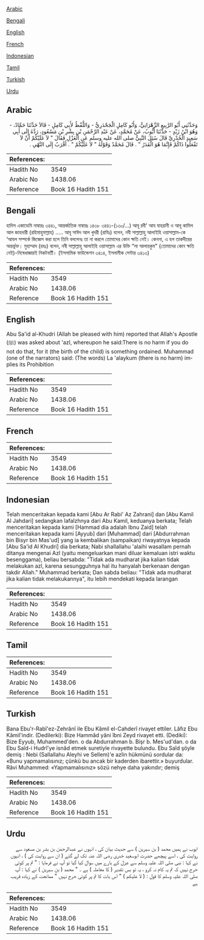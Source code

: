 [Arabic](#arabic)

[Bengali](#bengali)

[English](#english)

[French](#french)

[Indonesian](#indonesian)

[Tamil](#tamil)

[Turkish](#turkish)

[Urdu](#urdu)

## Arabic


<div dir="rtl" lang="ar" style={{fontSize:'larger',backgroundColor:'#f8f9fa',padding:20}}>
وَحَدَّثَنِي أَبُو الرَّبِيعِ الزَّهْرَانِيُّ، وَأَبُو كَامِلٍ الْجَحْدَرِيُّ - وَاللَّفْظُ لأَبِي كَامِلٍ - قَالاَ حَدَّثَنَا حَمَّادٌ، - وَهُوَ ابْنُ زَيْدٍ - حَدَّثَنَا أَيُّوبُ، عَنْ مُحَمَّدٍ، عَنْ عَبْدِ الرَّحْمَنِ بْنِ بِشْرِ بْنِ مَسْعُودٍ، رَدَّهُ إِلَى أَبِي سَعِيدٍ الْخُدْرِيِّ قَالَ سُئِلَ النَّبِيُّ صلى الله عليه وسلم عَنِ الْعَزْلِ فَقَالَ ‏"‏ لاَ عَلَيْكُمْ أَنْ لاَ تَفْعَلُوا ذَاكُمْ فَإِنَّمَا هُوَ الْقَدَرُ ‏"‏ ‏.‏ قَالَ مُحَمَّدٌ وَقَوْلُهُ ‏"‏ لاَ عَلَيْكُمْ ‏"‏ ‏.‏ أَقْرَبُ إِلَى النَّهْىِ ‏.‏
</div>
<div style={{backgroundColor:'#f8f9fa',padding:20, marginBottom: 10}}><table> <thead> <tr> <th>References:</th> <th></th> </tr> </thead> <tbody><tr><td>Hadith No</td><td>3549</td></tr><tr><td>Arabic No</td><td>1438.06</td></tr><tr><td>Reference</td><td>Book 16 Hadith 151</td></tr></tbody></table></div>

## Bengali


<div dir="ltr" lang="bn" style={{fontSize:'larger',backgroundColor:'#f8f9fa',padding:20}}>
হাদিস একাডেমি নাম্বারঃ ৩৪৪১, আন্তর্জাতিক নাম্বারঃ ১৪৩৮ ৩৪৪১-(১৩০/...) আবূ রবী' আয যাহরানী ও আবূ কামিল আল জাহদারী (রহিমাহুমাল্লাহ) ..... আবূ সাঈদ আল খুদরী (রাযিঃ) বলেন, নবী সাল্লাল্লাহু আলাইহি ওয়াসাল্লাম-কে ‘আযল সম্পর্কে জিজ্ঞেস করা হলে তিনি বললেনঃ তা না করলে তোমাদের কোন ক্ষতি নেই। কেননা, এ হল তাকদীরের অন্তর্ভুক্ত। মুহাম্মাদ (রহঃ) বলেন, নবী সাল্লাল্লাহু আলাইহি ওয়াসাল্লাম এর উক্তি “লা আলায়কুম" (তোমাদের কোন ক্ষতি নেই)-নিষেধাজ্ঞারই নিকটবর্তী। (ইসলামিক ফাউন্ডেশন ৩৪১৪, ইসলামীক সেন্টার ৩৪১৩)
</div>
<div style={{backgroundColor:'#f8f9fa',padding:20, marginBottom: 10}}><table> <thead> <tr> <th>References:</th> <th></th> </tr> </thead> <tbody><tr><td>Hadith No</td><td>3549</td></tr><tr><td>Arabic No</td><td>1438.06</td></tr><tr><td>Reference</td><td>Book 16 Hadith 151</td></tr></tbody></table></div>

## English


<div dir="ltr" lang="en" style={{fontSize:'larger',backgroundColor:'#f8f9fa',padding:20}}>
Abu Sa'id al-Khudri (Allah be pleased with him) reported that Allah's Apostle (ﷺ) was asked about 'azl, whereupon he said:There is no harm if you do not do that, for it (the birth of the child) is something ordained. Muhammad (one of the narrators) said: (The words) La 'alaykum (there is no harm) implies its Prohibition
</div>
<div style={{backgroundColor:'#f8f9fa',padding:20, marginBottom: 10}}><table> <thead> <tr> <th>References:</th> <th></th> </tr> </thead> <tbody><tr><td>Hadith No</td><td>3549</td></tr><tr><td>Arabic No</td><td>1438.06</td></tr><tr><td>Reference</td><td>Book 16 Hadith 151</td></tr></tbody></table></div>

## French


<div dir="ltr" lang="fr" style={{fontSize:'larger',backgroundColor:'#f8f9fa',padding:20}}>

</div>
<div style={{backgroundColor:'#f8f9fa',padding:20, marginBottom: 10}}><table> <thead> <tr> <th>References:</th> <th></th> </tr> </thead> <tbody><tr><td>Hadith No</td><td>3549</td></tr><tr><td>Arabic No</td><td>1438.06</td></tr><tr><td>Reference</td><td>Book 16 Hadith 151</td></tr></tbody></table></div>

## Indonesian


<div dir="ltr" lang="id" style={{fontSize:'larger',backgroundColor:'#f8f9fa',padding:20}}>
Telah menceritakan kepada kami [Abu Ar Rabi' Az Zahrani] dan [Abu Kamil Al Jahdari] sedangkan lafalzhnya dari Abu Kamil, keduanya berkata; Telah menceritakan kepada kami [Hammad dia adalah Ibnu Zaid] telah menceritakan kepada kami [Ayyub] dari [Muhammad] dari [Abdurrahman bin Bisyr bin Mas'ud] yang ia kembalikan (sampaikan) riwayatnya kepada [Abu Sa'id Al Khudri] dia berkata; Nabi shallallahu 'alaihi wasallam pernah ditanya mengenai Azl (yaitu mengeluarkan mani diluar kemaluan istri waktu besenggama), beliau bersabda: "Tidak ada mudharat jika kalian tidak melakukan azl, karena sesungguhnya hal itu hanyalah berkenaan dengan takdir Allah." Muhammad berkata; Dan sabda beliau: "Tidak ada mudharat jika kalian tidak melakukannya", itu lebih mendekati kepada larangan
</div>
<div style={{backgroundColor:'#f8f9fa',padding:20, marginBottom: 10}}><table> <thead> <tr> <th>References:</th> <th></th> </tr> </thead> <tbody><tr><td>Hadith No</td><td>3549</td></tr><tr><td>Arabic No</td><td>1438.06</td></tr><tr><td>Reference</td><td>Book 16 Hadith 151</td></tr></tbody></table></div>

## Tamil


<div dir="ltr" lang="ta" style={{fontSize:'larger',backgroundColor:'#f8f9fa',padding:20}}>

</div>
<div style={{backgroundColor:'#f8f9fa',padding:20, marginBottom: 10}}><table> <thead> <tr> <th>References:</th> <th></th> </tr> </thead> <tbody><tr><td>Hadith No</td><td>3549</td></tr><tr><td>Arabic No</td><td>1438.06</td></tr><tr><td>Reference</td><td>Book 16 Hadith 151</td></tr></tbody></table></div>

## Turkish


<div dir="ltr" lang="tr" style={{fontSize:'larger',backgroundColor:'#f8f9fa',padding:20}}>
Bana Ebu'r-Rabî'ez-Zehrânî ile Ebu Kâmil el-Cahderî rivayet ettiler. Lâfız Ebu Kâmil'indir. (Dedilerki): Bize Hammâd yâni îbni Zeyd rivayet etti. (Dediki): Bize Eyyub, Muhammed'den. o da Abdurrahman b. Bişr b. Mes'ud'dan. o da Ebu Saîd-i Hudrî'ye isnâd etmek suretiyle rivayette bulundu. Ebu Saîd şöyle demiş : Nebi (Sallallahu Aleyhi ve Sellem)'e azlin hükmünü sordular da: «Bunu yapmamalısınız; çünkü bu ancak bir kaderden ibarettir.» buyurdular. Râvi Muhammed: «Yapmamalısınız» sözü nehye daha yakındır; demiş
</div>
<div style={{backgroundColor:'#f8f9fa',padding:20, marginBottom: 10}}><table> <thead> <tr> <th>References:</th> <th></th> </tr> </thead> <tbody><tr><td>Hadith No</td><td>3549</td></tr><tr><td>Arabic No</td><td>1438.06</td></tr><tr><td>Reference</td><td>Book 16 Hadith 151</td></tr></tbody></table></div>

## Urdu


<div dir="rtl" lang="ur" style={{fontSize:'larger',backgroundColor:'#f8f9fa',padding:20}}>
ایوب نے ہمیں محمد ( بن سیرین ) سے حدیث بیان کی ، انہوں نے عبدالرحمٰن بن بشر بن مسعود سے روایت کی ، اسے پیچھے حضرت ابوسعید خدری رضی اللہ عنہ تک لے گئے ( ان سے روایت کی ) ، انہوں نے کہا : نبی صلی اللہ علیہ وسلم سے عزل کے بارے میں سوال کیا گیا تو آپ نے فرمایا : " تم پر کوئی حرج نہیں کہ تم یہ کام نہ کرو ، یہ تو بس تقدیر ( کا معاملہ ) ہے ۔ " محمد ( بن سیرین ) نے کہا : آپ صلی اللہ علیہ وسلم کا قول : ( لا عليكم ) " اس بات کا تم پر کوئی حرج نہیں " ممانعت کے زیادہ قریب ہے
</div>
<div style={{backgroundColor:'#f8f9fa',padding:20, marginBottom: 10}}><table> <thead> <tr> <th>References:</th> <th></th> </tr> </thead> <tbody><tr><td>Hadith No</td><td>3549</td></tr><tr><td>Arabic No</td><td>1438.06</td></tr><tr><td>Reference</td><td>Book 16 Hadith 151</td></tr></tbody></table></div>